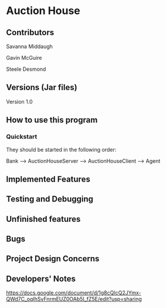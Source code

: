 # Auction House

## Contributors

Savanna Middaugh

Gavin McGuire

Steele Desmond


## Versions (Jar files)

Version 1.0

## How to use this program


### Quickstart

They should be started in the following order:

Bank --> AuctionHouseServer --> AuctionHouseClient --> Agent

## Implemented Features


## Testing and Debugging


## Unfinished features


## Bugs


## Project Design Concerns


## Developers' Notes

https://docs.google.com/document/d/1g8cQIcQ2JYmx-QWd7C_oqIhSvFnrmEUZ0OAb5I_fZ5E/edit?usp=sharing


